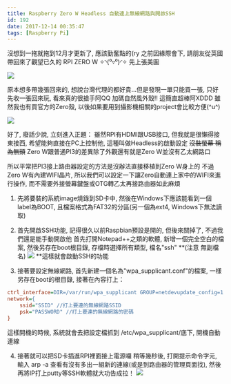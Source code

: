 ```yaml
---
title: Raspberry Zero W Headless 自動連上無線網路與開啟SSH
id: 192
date: 2017-12-14 00:35:47
tags: [Raspberry Pi]
---
```


沒想到一拖就拖到12月才更新了, 應該勤奮點的(ry
之前因緣際會下, 請朋友從英國帶回來了觀望已久的 RPI ZERO W ✧◝(⁰▿⁰)◜✧
先上張美圖

![](https://res.cloudinary.com/driftkingtw/image/upload/v1518274118/blog/2017/12/14/Raspberry_Zero_W_Headless_自動連上無線網路與開啟SSH筆記/P_20171011_181938-1024x778.jpg)

原本想多帶幾張回來的, 想說台灣代理的都好貴...但是發現一單只能買一張, 只好先收一張回來玩, 看來真的很搶手阿QQ
加碼自然風外殼!! 這簡直超棒阿XDDD 雖然我也有買官方的Zero殼, 以後如果要用到攝影機相關的project會比較方便(^u^)

![](https://res.cloudinary.com/driftkingtw/image/upload/v1518274129/blog/2017/12/14/Raspberry_Zero_W_Headless_自動連上無線網路與開啟SSH筆記/358402-1024x609.jpg)

好了, 廢話少說, 立刻進入正題：
雖然RPI有HDMI跟USB接口, 但我就是很懶得接東接西, 希望能夠直接在PC上控制他, 這種叫做Headless的啟動設定 <del>沒裝螢幕 稱為無頭</del>
Zero W跟普通PI3的差異除了外觀還有就是Zero W並沒有乙太網路口

所以平常把PI3接上路由器設定的方法是沒辦法直接移植到Zero W身上的
不過Zero W有內建WIFI晶片, 所以我們可以設定一下讓Zero自動連上家中的WIFI來進行操作, 而不需要外接螢幕鍵盤或OTG轉乙太再接路由器如此麻煩

1.  先將要裝的系統image燒錄到SD卡中, 然後在Windows下應該能看到一個label為BOOT, 且檔案格式為FAT32的分區(另一個為ext4, Windows下無法讀取)

2.  首先開啟SSH功能, 記得很久以前Raspbian預設是開的, 但後來關掉了, 不過我們還是能手動開啟他
首先打開Notepad++之類的軟體, 新增一個完全空白的檔案, 然後另存在boot根目錄, 存檔時選擇所有類型, 檔名"ssh" **(注意 無副檔名)
![](https://res.cloudinary.com/driftkingtw/image/upload/v1518274138/blog/2017/12/14/Raspberry_Zero_W_Headless_自動連上無線網路與開啟SSH筆記/Untitled-1.jpg)
**這樣就會啟動SSH的功能

3.  接著要設定無線網路, 首先新建一個名為"wpa_supplicant.conf"的檔案, 一樣另存在boot的根目錄, 接著在內容打上：
```ini
ctrl_interface=DIR=/var/run/wpa_supplicant GROUP=netdevupdate_config=1
network={
    ssid="SSID" //打上要連的無線網路SSID
    psk="PASSWORD" //打上要連的無線網路的密碼
}
```
這樣開機的時候, 系統就會去把設定檔抓到 /etc/wpa_supplicant/底下, 開機自動連線

4.  接著就可以把SD卡插進RPI裡面接上電源囉
稍等幾秒後, 打開提示命令字元, 輸入 arp -a 查看有沒有多出一組新的連線(或是到路由器的管理頁面找), 然後再將IP打上putty等SSH軟體就大功告成拉！
![](https://res.cloudinary.com/driftkingtw/image/upload/v1518274145/blog/2017/12/14/Raspberry_Zero_W_Headless_自動連上無線網路與開啟SSH筆記/Untitled-2.jpg)
